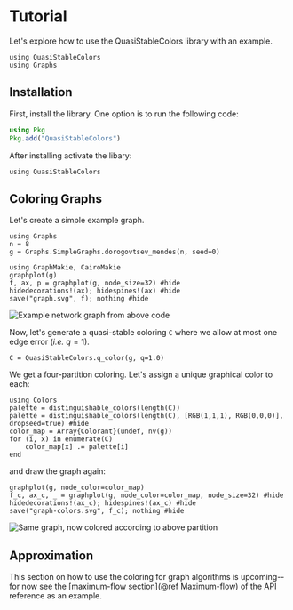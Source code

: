 # Tutorial

Let's explore how to use the QuasiStableColors library with an example.

```@setup libraries
using QuasiStableColors
using Graphs
```


## Installation
First, install the library. One option is to run the following code:
```julia
using Pkg
Pkg.add("QuasiStableColors")
```
After installing activate the libary:
```@example coloring
using QuasiStableColors
```
## Coloring Graphs
Let's create a simple example graph.

```@example coloring
using Graphs
n = 8
g = Graphs.SimpleGraphs.dorogovtsev_mendes(n, seed=0)

using GraphMakie, CairoMakie
graphplot(g)
f, ax, p = graphplot(g, node_size=32) #hide
hidedecorations!(ax); hidespines!(ax) #hide
save("graph.svg", f); nothing #hide
```

![Example network graph from above code](graph.svg)

Now, let's generate a quasi-stable coloring `C` where we allow at most one edge error (*i.e.* $q=1$).
```@example coloring
C = QuasiStableColors.q_color(g, q=1.0)
```

We get a four-partition coloring. Let's assign a unique graphical color to each:

```@example coloring
using Colors
palette = distinguishable_colors(length(C))
palette = distinguishable_colors(length(C), [RGB(1,1,1), RGB(0,0,0)], dropseed=true) #hide
color_map = Array{Colorant}(undef, nv(g))
for (i, x) in enumerate(C)
    color_map[x] .= palette[i]
end 
```
and draw the graph again:
```@example coloring
graphplot(g, node_color=color_map)
f_c, ax_c, _ = graphplot(g, node_color=color_map, node_size=32) #hide
hidedecorations!(ax_c); hidespines!(ax_c) #hide
save("graph-colors.svg", f_c); nothing #hide
```

![Same graph, now colored according to above partition](graph-colors.svg)

## Approximation
This section on how to use the coloring for graph algorithms is upcoming--for now see
the [maximum-flow section](@ref Maximum-flow) of the API reference as an example.
